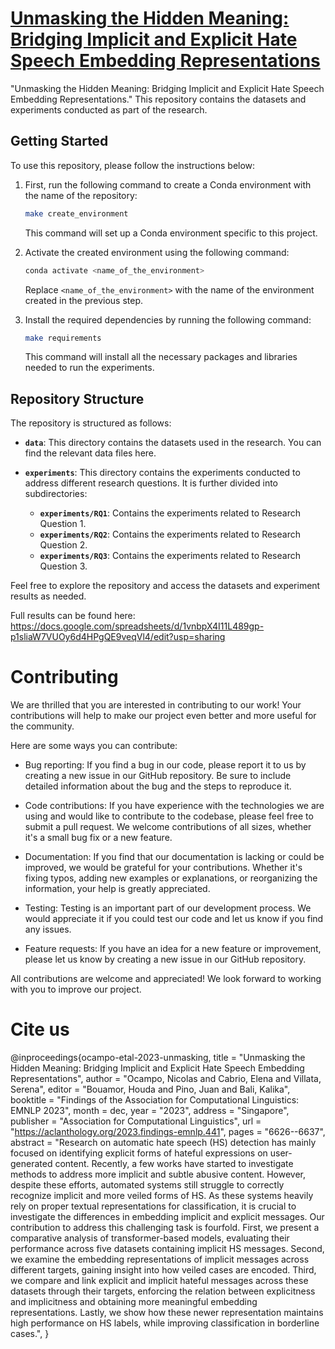 # [Unmasking the Hidden Meaning: Bridging Implicit and Explicit Hate Speech Embedding Representations](https://aclanthology.org/2023.findings-emnlp.441)

"Unmasking the Hidden Meaning: Bridging Implicit and Explicit Hate Speech Embedding Representations." This repository contains the datasets and experiments conducted as part of the research.

## Getting Started

To use this repository, please follow the instructions below:

1. First, run the following command to create a Conda environment with the name of the repository:

   ```bash
   make create_environment
   ```

   This command will set up a Conda environment specific to this project.

2. Activate the created environment using the following command:

   ```bash
   conda activate <name_of_the_environment>
   ```

   Replace `<name_of_the_environment>` with the name of the environment created in the previous step.

3. Install the required dependencies by running the following command:

   ```bash
   make requirements
   ```

   This command will install all the necessary packages and libraries needed to run the experiments.

## Repository Structure

The repository is structured as follows:

- **`data`**: This directory contains the datasets used in the research. You can find the relevant data files here.

- **`experiments`**: This directory contains the experiments conducted to address different research questions. It is further divided into subdirectories:

  - **`experiments/RQ1`**: Contains the experiments related to Research Question 1.
  - **`experiments/RQ2`**: Contains the experiments related to Research Question 2.
  - **`experiments/RQ3`**: Contains the experiments related to Research Question 3.

Feel free to explore the repository and access the datasets and experiment results as needed.

Full results can be found here: https://docs.google.com/spreadsheets/d/1vnbpX4I11L489gp-p1sliaW7VUOy6d4HPgQE9veqVl4/edit?usp=sharing

# Contributing

We are thrilled that you are interested in contributing to our work! Your
contributions will help to make our project even better and more useful for the
community.

Here are some ways you can contribute:

- Bug reporting: If you find a bug in our code, please report it to us by
  creating a new issue in our GitHub repository. Be sure to include detailed
  information about the bug and the steps to reproduce it.

- Code contributions: If you have experience with the technologies we are using
  and would like to contribute to the codebase, please feel free to submit a
  pull request. We welcome contributions of all sizes, whether it's a small bug
  fix or a new feature.

- Documentation: If you find that our documentation is lacking or could be
  improved, we would be grateful for your contributions. Whether it's fixing
  typos, adding new examples or explanations, or reorganizing the information,
  your help is greatly appreciated.

- Testing: Testing is an important part of our development process. We would
  appreciate it if you could test our code and let us know if you find any
  issues.

- Feature requests: If you have an idea for a new feature or improvement, please
  let us know by creating a new issue in our GitHub repository.

All contributions are welcome and appreciated! We look forward to working with
you to improve our project.

# Cite us

@inproceedings{ocampo-etal-2023-unmasking,
    title = "Unmasking the Hidden Meaning: Bridging Implicit and Explicit Hate Speech Embedding Representations",
    author = "Ocampo, Nicolas  and
      Cabrio, Elena  and
      Villata, Serena",
    editor = "Bouamor, Houda  and
      Pino, Juan  and
      Bali, Kalika",
    booktitle = "Findings of the Association for Computational Linguistics: EMNLP 2023",
    month = dec,
    year = "2023",
    address = "Singapore",
    publisher = "Association for Computational Linguistics",
    url = "https://aclanthology.org/2023.findings-emnlp.441",
    pages = "6626--6637",
    abstract = "Research on automatic hate speech (HS) detection has mainly focused on identifying explicit forms of hateful expressions on user-generated content. Recently, a few works have started to investigate methods to address more implicit and subtle abusive content. However, despite these efforts, automated systems still struggle to correctly recognize implicit and more veiled forms of HS. As these systems heavily rely on proper textual representations for classification, it is crucial to investigate the differences in embedding implicit and explicit messages. Our contribution to address this challenging task is fourfold. First, we present a comparative analysis of transformer-based models, evaluating their performance across five datasets containing implicit HS messages. Second, we examine the embedding representations of implicit messages across different targets, gaining insight into how veiled cases are encoded. Third, we compare and link explicit and implicit hateful messages across these datasets through their targets, enforcing the relation between explicitness and implicitness and obtaining more meaningful embedding representations. Lastly, we show how these newer representation maintains high performance on HS labels, while improving classification in borderline cases.",
}
